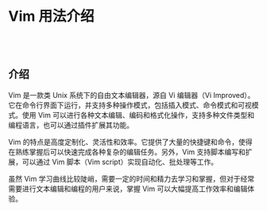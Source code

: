 # Vim 用法介绍

</br>
</br>

## 介绍

Vim 是一款类 Unix 系统下的自由文本编辑器，源自 Vi 编辑器（Vi Improved）。它在命令行界面下运行，并支持多种操作模式，包括插入模式、命令模式和可视模式。使用 Vim 可以进行各种文本编辑、编码和格式化操作，支持多种文件类型和编程语言，也可以通过插件扩展其功能。

Vim 的特点是高度定制化、灵活性和效率。它提供了大量的快捷键和命令，使得在熟练掌握后可以快速完成各种复杂的编辑任务。另外，Vim 支持脚本编写和扩展，可以通过 Vim 脚本（Vim script）实现自动化、批处理等工作。

虽然 Vim 学习曲线比较陡峭，需要一定的时间和精力去学习和掌握，但对于经常需要进行文本编辑和编程的用户来说，掌握 Vim 可以大幅提高工作效率和编辑体验。